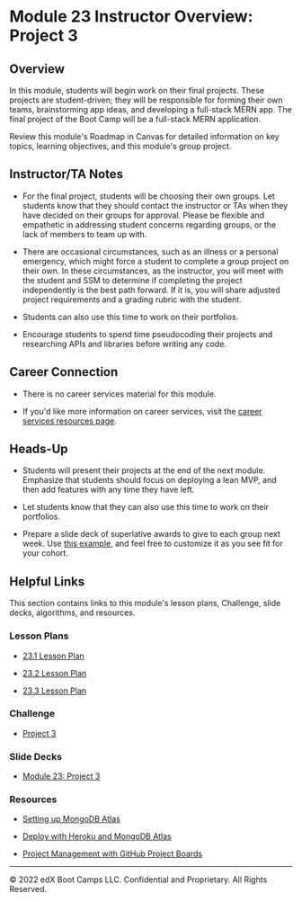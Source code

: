 # Module 23 Instructor Overview: Project 3

## Overview

In this module, students will begin work on their final projects. These projects are student-driven; they will be responsible for forming their own teams, brainstorming app ideas, and developing a full-stack MERN app. The final project of the Boot Camp will be a full-stack MERN application.

Review this module's Roadmap in Canvas for detailed information on key topics, learning objectives, and this module's group project.

## Instructor/TA Notes

* For the final project, students will be choosing their own groups. Let students know that they should contact the instructor or TAs when they have decided on their groups for approval. Please be flexible and empathetic in addressing student concerns regarding groups, or the lack of members to team up with.

* There are occasional circumstances, such as an illness or a personal emergency, which might force a student to complete a group project on their own. In these circumstances, as the instructor, you will meet with the student and SSM to determine if completing the project independently is the best path forward. If it is, you will share adjusted project requirements and a grading rubric with the student.

* Students can also use this time to work on their portfolios.

* Encourage students to spend time pseudocoding their projects and researching APIs and libraries before writing any code.

## Career Connection

* There is no career services material for this module.

* If you'd like more information on career services, visit the [career services resources page](https://careernetwork.2u.com/?utm_medium=Academics&utm_source=boot_camp/).

## Heads-Up

* Students will present their projects at the end of the next module. Emphasize that students should focus on deploying a lean MVP, and then add features with any time they have left.

* Let students know that they can also use this time to work on their portfolios.

* Prepare a slide deck of superlative awards to give to each group next week. Use [this example](https://docs.google.com/presentation/d/1QlPJhHnHvLLtKheKl4opm7tibkjjALZeAzwVvZdJDO0/edit?usp=sharing), and feel free to customize it as you see fit for your cohort.

## Helpful Links

This section contains links to this module's lesson plans, Challenge, slide decks, algorithms, and resources.

### Lesson Plans

* [23.1 Lesson Plan](./01-Day/23.1-LESSON-PLAN.md)

* [23.2 Lesson Plan](./02-Day/23.2-LESSON-PLAN.md)

* [23.3 Lesson Plan](./03-Day/23.3-LESSON-PLAN.md)

### Challenge

* [Project 3](../../../01-Class-Content/24-Project-3-Contd/02-Challenge/README.md)

### Slide Decks

* [Module 23: Project 3](https://docs.google.com/presentation/d/1LEi2YB8KGHHD4naTSMMWv4QUrDl34tTkdDoX9AcK3UE/edit?usp=sharing)

### Resources

* [Setting up MongoDB Atlas](https://coding-boot-camp.github.io/full-stack/mongodb/how-to-set-up-mongodb-atlas)

* [Deploy with Heroku and MongoDB Atlas](https://coding-boot-camp.github.io/full-stack/mongodb/deploy-with-heroku-and-mongodb-atlas)

* [Project Management with GitHub Project Boards](https://docs.github.com/en/github/managing-your-work-on-github/about-project-boards)

---
© 2022 edX Boot Camps LLC. Confidential and Proprietary. All Rights Reserved.
